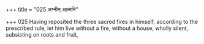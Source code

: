 +++
title = "025 अग्नीन् आत्मनि"

+++
025	Having reposited the three sacred fires in himself, according to the prescribed rule, let him live without a fire, without a house, wholly silent, subsisting on roots and fruit,